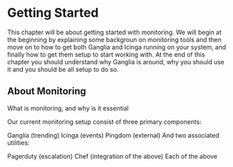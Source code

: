 # Getting Started #

This chapter will be about getting started with monitoring. We will begin at the beginning by explaining some backgroun on monitoring tools and then move on to how to get both Ganglia and Icinga running on your system, and finally how to get them setup to start working with. At the end of this chapter you should understand why Ganglia is around, why you should use it and you should be all setup to do so.

## About Monitoring ##

What is monitoring, and why is it essential 

Our current monitoring setup consist of three primary components:

Ganglia     (trending)
Icinga       (events)
Pingdom   (external)
And two associated utilities:

Pagerduty (escalation)
Chef         (integration of the above)
Each of the above 